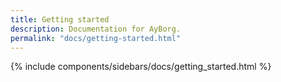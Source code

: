 ```yaml
---
title: Getting started
description: Documentation for AyBorg.
permalink: "docs/getting-started.html"
---
```


{% include components/sidebars/docs/getting_started.html %}
